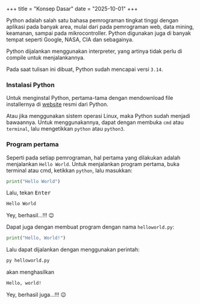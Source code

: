+++
title     = "Konsep Dasar"
date      = "2025-10-01"
+++

Python adalah salah satu bahasa pemrograman tingkat tinggi dengan aplikasi pada
banyak area, mulai dari pada pemrograman web, data mining, keamanan, sampai pada
mikrocontroller. Python digunakan juga di banyak tempat seperti Google, NASA,
CIA dan sebagainya.

Python dijalankan menggunakan interpreter, yang artinya tidak perlu di compile
untuk menjalankannya.

Pada saat tulisan ini dibuat, Python sudah mencapai versi `3.14`.

### Instalasi Python

Untuk menginstal Python, pertama-tama dengan mendownload file installernya di
[website](https://www.python.org/) resmi dari Python.

Atau jika menggunakan sistem operasi Linux, maka Python sudah menjadi bawaannya.
Untuk menggunakannya, dapat dengan membuka `cmd` atau `terminal`, lalu
mengetikkan `python` atau `python3`.

### Program pertama

Seperti pada setiap pemrograman, hal pertama yang dilakukan adalah menjalankan
`Hello World`. Untuk menjalankan program pertama, buka terminal atau cmd,
ketikkan `python`, lalu masukkan:

```python
print("Hello World")
```

Lalu, tekan <kbd>Enter</kbd>

```bash
Hello World
```

Yey, berhasil...!!! 😉

Dapat juga dengan membuat program dengan nama `helloworld.py`:

```python
print("Hello, World!")
```

Lalu dapat dijalankan dengan menggunakan perintah:

```bash
py helloworld.py
```

akan menghasilkan

```bash
Hello, world!
```

Yey, berhasil juga...!!! 😉
